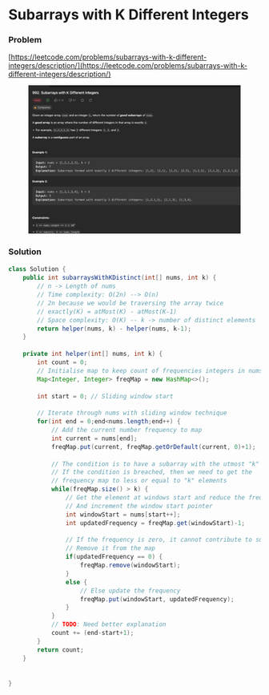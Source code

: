 # Subarrays with K Different Integers

### Problem

[https://leetcode.com/problems/subarrays-with-k-different-integers/description/](https://leetcode.com/problems/subarrays-with-k-different-integers/description/)

<figure><img src="../../.gitbook/assets/image (4) (1) (1).png" alt=""><figcaption></figcaption></figure>

### Solution

```java
class Solution {
    public int subarraysWithKDistinct(int[] nums, int k) {
        // n -> Length of nums
        // Time complexity: O(2n) --> O(n)
        // 2n because we would be traversing the array twice
        // exactly(K) = atMost(K) - atMost(K-1)
        // Space complexity: O(K) -- k -> number of distinct elements
        return helper(nums, k) - helper(nums, k-1);
    }

    private int helper(int[] nums, int k) {
        int count = 0;
        // Initialise map to keep count of frequencies integers in nums
        Map<Integer, Integer> freqMap = new HashMap<>();

        int start = 0; // Sliding window start

        // Iterate through nums with sliding window technique
        for(int end = 0;end<nums.length;end++) {
            // Add the current number frequency to map
            int current = nums[end];
            freqMap.put(current, freqMap.getOrDefault(current, 0)+1);

            // The condition is to have a subarray with the utmost "k" elements
            // If the condition is breached, then we need to get the 
            // frequency map to less or equal to "k" elements
            while(freqMap.size() > k) {
                // Get the element at windows start and reduce the frequency  by 1
                // And increment the window start pointer
                int windowStart = nums[start++];
                int updatedFrequency = freqMap.get(windowStart)-1;

                // If the frequency is zero, it cannot contribute to subarray
                // Remove it from the map
                if(updatedFrequency == 0) {
                    freqMap.remove(windowStart);
                } 
                else {
                    // Else update the frequency
                    freqMap.put(windowStart, updatedFrequency);
                }
            }
            // TODO: Need better explanation
            count += (end-start+1);
        }
        return count;
    }
    
    
}
```
